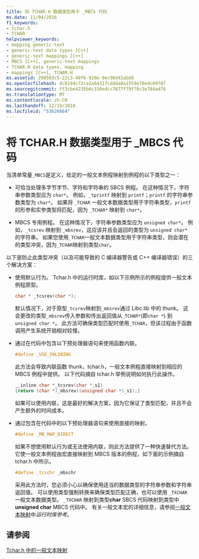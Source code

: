 ```yaml
---
title: 将 TCHAR.H 数据类型用于 _MBCS 代码
ms.date: 11/04/2016
f1_keywords:
- tchar.h
- TCHAR
helpviewer_keywords:
- mapping generic-text
- generic-text data types [C++]
- generic-text mappings [C++]
- MBCS [C++], generic-text mappings
- TCHAR.H data types, mapping
- mappings [C++], TCHAR.H
ms.assetid: 298583c5-22c3-40f6-920e-9ec96d42abd8
ms.openlocfilehash: dcb194c72ca2a64317cddda8a1559e78edc0978f
ms.sourcegitcommit: ff3cbe4235b6c316edcc7677f79f70c3e784ad76
ms.translationtype: MT
ms.contentlocale: zh-CN
ms.lasthandoff: 12/19/2018
ms.locfileid: "53626664"
---
```

# <a name="using-tcharh-data-types-with-mbcs-code"></a>将 TCHAR.H 数据类型用于 _MBCS 代码

当清单常量`_MBCS`是定义，给定的一般文本例程映射到例程的以下类型之一：

- 可恰当处理多字节字节、字符和字符串的 SBCS 例程。 在这种情况下，字符串参数类型应为 `char*`。 例如，`_tprintf` 映射到 `printf`；`printf` 的字符串参数类型为 `char*`。 如果将 `_TCHAR` 一般文本数据类型用于字符串类型，`printf` 的形参和实参类型将匹配，因为 `_TCHAR*` 映射到 `char*`。

- MBCS 专用例程。 在这种情况下，字符串参数类型应为 `unsigned char*`。 例如，`_tcsrev` 映射到 `_mbsrev`，这应该并且会返回的类型为 `unsigned char*` 的字符串。 如果您使用`_TCHAR`一般文本数据类型用于字符串类型，则会潜在的类型冲突，因为`_TCHAR`映射到类型`char`。

以下是防止此类型冲突（以及可能导致的 C 编译器警告或 C++ 编译器错误）的三个解决方案：

- 使用默认行为。 Tchar.h 中的运行时库，如以下示例所示的例程提供一般文本例程原型。

    ```cpp
    char * _tcsrev(char *);
    ```

   默认情况下，对于原型`_tcsrev`映射到`_mbsrev`通过 Libc.lib 中的 thunk。 这会更改的类型`_mbsrev`传入参数和传出返回值从`_TCHAR*`(即`char *`) 到`unsigned char *`。 此方法可确保类型匹配时使用`_TCHAR`，但该过程由于函数调用产生系统开销相对较慢。

- 通过在代码中包含以下预处理器语句来使用函数内联。

    ```cpp
    #define _USE_INLINING
    ```

   此方法会导致内联函数 thunk，tchar.h，一般文本例程直接映射到相应的 MBCS 例程中提供。 以下代码摘自 tchar.h 举例说明如何执行此操作。

    ```cpp
    __inline char *_tcsrev(char *_s1)
    {return (char *)_mbsrev((unsigned char *)_s1);}
    ```

   如果可以使用内联，这是最好的解决方案，因为它保证了类型匹配，并且不会产生额外的时间成本。

- 通过包含在代码中的以下预处理器语句来使用直接的映射。

    ```cpp
    #define _MB_MAP_DIRECT
    ```

   如果不想使用默认行为或无法使用内联，则此方法提供了一种快速替代方法。 它使一般文本例程由宏直接映射到 MBCS 版本的例程，如下面的示例摘自 tchar.h 中所示。

    ```cpp
    #define _tcschr _mbschr
    ```

   采用此方法时，您必须小心以确保使用适当的数据类型的字符串参数和字符串返回值。 可以使用类型强制转换来确保类型匹配正确，也可以使用 `_TXCHAR` 一般文本数据类型。 `_TXCHAR` 映射到类型**char** SBCS 代码映射到类型中**unsigned char** MBCS 代码中。 有关一般文本宏的详细信息，请参阅[一般文本映射](../c-runtime-library/generic-text-mappings.md)中*运行时库参考*。

## <a name="see-also"></a>请参阅

[Tchar.h 中的一般文本映射](../text/generic-text-mappings-in-tchar-h.md)

